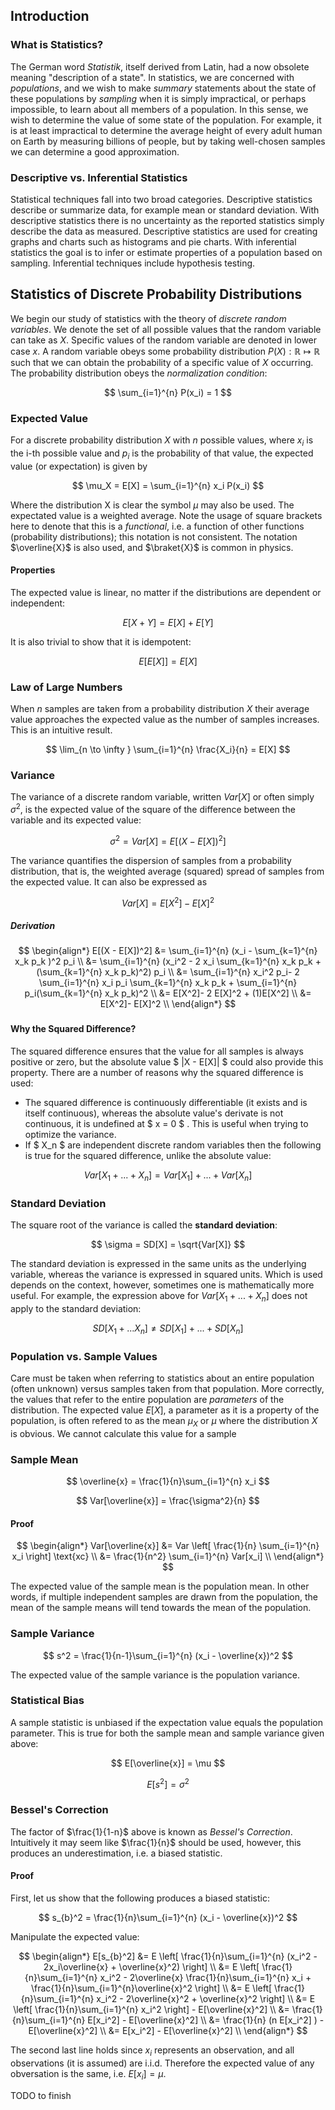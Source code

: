 ## Introduction

### What is Statistics?
The German word _Statistik_, itself derived from Latin, had a now obsolete meaning "description of a state". In statistics, we are concerned with _populations_, and we wish to make _summary_ statements about the state of these populations by _sampling_ when it is simply impractical, or perhaps impossible, to learn about all members of a population. In this sense, we wish to determine the value of some state of the population. For example, it is at least impractical to determine the average height of every adult human on Earth by measuring billions of people, but by taking well-chosen samples we can determine a good approximation.

### Descriptive vs. Inferential Statistics
Statistical techniques fall into two broad categories. Descriptive statistics describe or summarize data, for example mean or standard deviation. With descriptive statistics there is no uncertainty as the reported statistics simply describe the data as measured. Descriptive statistics are used for creating graphs and charts such as histograms and pie charts. With inferential statistics the goal is to infer or estimate properties of a population based on sampling. Inferential techniques include hypothesis testing.

## Statistics of Discrete Probability Distributions
We begin our study of statistics with the theory of _discrete random variables_. We denote the set of all possible values that the random variable can take as $X$. Specific values of the random variable are denoted in lower case $x$. A random variable obeys some probability distribution $P(X): \mathbb{R} \mapsto \mathbb{R}$ such that we can obtain the probability of a specific value of $X$ occurring. The probability distribution obeys the _normalization condition_:

$$ \sum_{i=1}^{n} P(x_i) = 1 $$

### Expected Value

For a discrete probability distribution $X$ with $n$ possible values, where $x_i$ is the i-th possible value and $p_i$ is the probability of that value, the expected value (or expectation) is given by

$$ \mu_X = E[X] = \sum_{i=1}^{n} x_i P(x_i) $$

Where the distribution X is clear the symbol $\mu$ may also be used. The expectated value is a weighted average. Note the usage of square brackets here to denote that this is a _functional_, i.e. a function of other functions (probability distributions); this notation is not consistent. The notation $\overline{X}$ is also used, and $\braket{X}$ is common in physics.

#### Properties
The expected value is linear, no matter if the distributions are dependent or independent:

$$ E[X + Y] = E[X] + E[Y] $$

It is also trivial to show that it is idempotent:

$$ E[E[X]] = E[X] $$

### Law of Large Numbers
When $n$ samples are taken from a probability distribution $X$ their average value approaches the expected value as the number of samples increases. This is an intuitive result.

$$ \lim_{n \to \infty } \sum_{i=1}^{n} \frac{X_i}{n} = E[X] $$

### Variance
The variance of a discrete random variable, written $Var[X]$ or often simply $\sigma^2$, is the expected value of the square of the difference between the variable and its expected value:

$$ \sigma^2 = Var[X] = E[(X - E[X])^2] $$


The variance quantifies the dispersion of samples from a probability distribution, that is, the weighted average (squared) spread of samples from the expected value. It can also be expressed as 

$$ Var[X] = E[X^2] - E[X]^2 $$

##### Derivation
$$ 
\begin{align*}
E[(X - E[X])^2] &= \sum_{i=1}^{n} (x_i - \sum_{k=1}^{n} x_k p_k )^2 p_i \\
                &= \sum_{i=1}^{n} (x_i^2 - 2 x_i \sum_{k=1}^{n} x_k p_k + (\sum_{k=1}^{n} x_k p_k)^2) p_i \\
                &= \sum_{i=1}^{n} x_i^2 p_i- 2 \sum_{i=1}^{n} x_i p_i \sum_{k=1}^{n} x_k p_k + \sum_{i=1}^{n} p_i(\sum_{k=1}^{n} x_k p_k)^2 \\
                &= E[X^2]- 2 E[X]^2 + (1)E[X^2] \\
                &= E[X^2]- E[X]^2 \\
\end{align*}
$$


###

#### Why the Squared Difference?
The squared difference ensures that the value for all samples is always positive or zero, but the absolute value $ |X - E[X]| $ could also provide this property. There are a number of reasons why the squared difference is used:

* The squared difference is continuously differentiable (it exists and is itself continuous), whereas the absolute value's derivate is not continuous, it is undefined at $ x = 0 $ . This is useful when trying to optimize the variance.
* If $ X_n $ are independent discrete random variables then the following is true for the squared difference, unlike the absolute value:

$$
Var[X_1 + ... + X_n] = Var[X_1] + ... + Var[X_n]
$$

### Standard Deviation
The square root of the variance is called the **standard deviation**:

$$
 \sigma = SD[X] = \sqrt{Var[X]}
$$

The standard deviation is expressed in the same units as the underlying variable, whereas the variance is expressed in squared units. Which is used depends on the context, however, sometimes one is mathematically more useful. For example, the expression above for $Var[X_1 + ... + X_n]$ does not apply to the standard deviation:

$$
 SD[X_1 + ... X_n] \neq SD[X_1] + ... + SD[X_n]
$$

### Population vs. Sample Values
Care must be taken when referring to statistics about an entire population (often unknown) versus samples taken from that population. More correctly, the values that refer to the entire population are  _parameters_ of the distribution. The expected value $E[X]$, a parameter as it is a property of the population, is often refered to as the mean $\mu_X$ or $\mu$ where the distribution $X$ is obvious. We cannot calculate this value for a sample

### Sample Mean

$$
\overline{x} = \frac{1}{n}\sum_{i=1}^{n} x_i
$$

$$
Var[\overline{x}] = \frac{\sigma^2}{n}
$$

#### Proof

$$
\begin{align*}
Var[\overline{x}] &= Var \left[ \frac{1}{n} \sum_{i=1}^{n} x_i \right] \text{xc} \\
                  &= \frac{1}{n^2} \sum_{i=1}^{n} Var[x_i]   \\
\end{align*}
$$


The expected value of the sample mean is the population mean. In other words, if multiple independent samples are drawn from the population, the mean of the sample means will tend towards the mean of the population.

### Sample Variance

$$
s^2 =  \frac{1}{n-1}\sum_{i=1}^{n} (x_i - \overline{x})^2
$$

The expected value of the sample variance is the population variance.


### Statistical Bias
A sample statistic is unbiased if the expectation value equals the population parameter. This is true for both the sample mean and sample variance given above:

$$
E[\overline{x}] = \mu 
$$

$$
E[s^2] = \sigma^2 
$$


### Bessel's Correction
The factor of $\frac{1}{1-n}$ above is known as _Bessel's Correction_. Intuitively it may seem like $\frac{1}{n}$ should be used, however, this produces an underestimation, i.e. a biased statistic. 

#### Proof

First, let us show that the following produces a biased statistic:

$$
s_{b}^2 =  \frac{1}{n}\sum_{i=1}^{n} (x_i - \overline{x})^2
$$

Manipulate the expected value:

$$
\begin{align*}
    E[s_{b}^2] &= E \left[ \frac{1}{n}\sum_{i=1}^{n} (x_i^2 - 2x_i\overline{x} + \overline{x}^2) \right] \\
            &= E \left[ \frac{1}{n}\sum_{i=1}^{n} x_i^2 - 2\overline{x} \frac{1}{n}\sum_{i=1}^{n} x_i + \frac{1}{n}\sum_{i=1}^{n}\overline{x}^2 \right] \\
            &= E \left[ \frac{1}{n}\sum_{i=1}^{n} x_i^2 - 2\overline{x}^2 + \overline{x}^2 \right] \\
            &= E \left[ \frac{1}{n}\sum_{i=1}^{n} x_i^2 \right] - E[\overline{x}^2] \\
            &= \frac{1}{n}\sum_{i=1}^{n} E[x_i^2] - E[\overline{x}^2] \\
            &= \frac{1}{n} (n E[x_i^2] ) - E[\overline{x}^2] \\
            &= E[x_i^2] - E[\overline{x}^2] \\
\end{align*}
$$

The second last line holds since $x_i$ represents an observation, and all observations (it is assumed) are i.i.d. Therefore the expected value of any obversation is the same, i.e. $E[x_i] = \mu$.

TODO to finish

